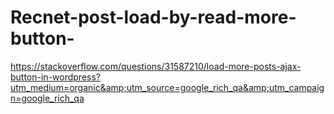 # Recnet-post-load-by-read-more-button-
https://stackoverflow.com/questions/31587210/load-more-posts-ajax-button-in-wordpress?utm_medium=organic&amp;utm_source=google_rich_qa&amp;utm_campaign=google_rich_qa
